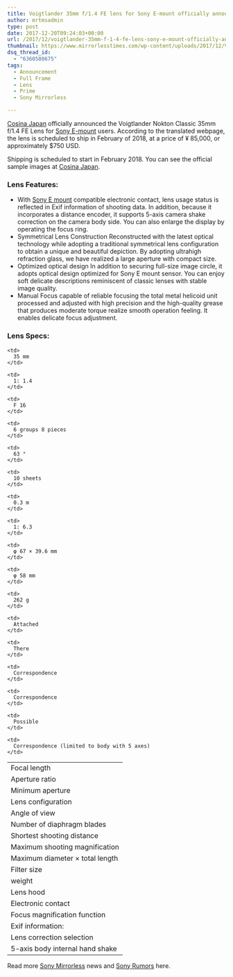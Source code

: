 ```yaml
---
title: Voigtlander 35mm f/1.4 FE lens for Sony E-mount officially announced
author: mrtmsadmin
type: post
date: 2017-12-20T09:24:03+00:00
url: /2017/12/voigtlander-35mm-f-1-4-fe-lens-sony-e-mount-officially-announced/
thumbnail: https://www.mirrorlesstimes.com/wp-content/uploads/2017/12/Voigtlander-Nokton-Classic-35mm-f1.4-FE-lens-for-Sony-E-mount.jpg
dsq_thread_id:
  - "6360580675"
tags:
  - Announcement
  - Full Frame
  - Lens
  - Prime
  - Sony Mirrorless

---
```

<a href="http://www.cosina.co.jp/seihin/voigtlander/e-mount/e-35mm/index.html" target="_blank" rel="noopener nofollow external noreferrer" data-wpel-link="external">Cosina Japan</a> officially announced the Voigtlander Nokton Classic 35mm f/1.4 FE Lens for <a href="https://www.dailycameranews.com/2017/03/best-sony-full-frame-e-mount-lenses/" target="_blank" rel="noopener" data-wpel-link="exclude">Sony E-mount</a> users. According to the translated webpage, the lens is scheduled to ship in February of 2018, at a price of <span class="notranslate">¥ 85,000, or approximately $750 USD.</span>

Shipping is scheduled to start in February 2018. You can see the official sample images at <a href="http://www.cosina.co.jp/gallery/oomura-35-1_4/index.html" target="_blank" rel="noopener nofollow external noreferrer" data-wpel-link="external">Cosina Japan</a>.<!--more-->

### Lens Features:

  * With <a href="https://www.dailycameranews.com/2017/03/best-sony-full-frame-e-mount-lenses/" target="_blank" rel="noopener" data-wpel-link="exclude">Sony E mount</a> compatible electronic contact, lens usage status is reflected in Exif information of shooting data. In addition, because it incorporates a distance encoder, it supports 5-axis camera shake correction on the camera body side. You can also enlarge the display by operating the focus ring.
  * Symmetrical Lens Construction Reconstructed with the latest optical technology while adopting a traditional symmetrical lens configuration to obtain a unique and beautiful depiction. By adopting ultrahigh refraction glass, we have realized a large aperture with compact size.
  * Optimized optical design In addition to securing full-size image circle, it adopts optical design optimized for Sony E mount sensor. You can enjoy soft delicate descriptions reminiscent of classic lenses with stable image quality.
  * Manual Focus capable of reliable focusing the total metal helicoid unit processed and adjusted with high precision and the high-quality grease that produces moderate torque realize smooth operation feeling. It enables delicate focus adjustment.

### Lens Specs:

<table  class=" table table-hover" >
  <tr>
    <td>
      Focal length
    </td>
    
    <td>
      35 mm
    </td>
  </tr>
  
  <tr>
    <td>
      Aperture ratio
    </td>
    
    <td>
      1: 1.4
    </td>
  </tr>
  
  <tr>
    <td>
      Minimum aperture
    </td>
    
    <td>
      F 16
    </td>
  </tr>
  
  <tr>
    <td>
      Lens configuration
    </td>
    
    <td>
      6 groups 8 pieces
    </td>
  </tr>
  
  <tr>
    <td>
      Angle of view
    </td>
    
    <td>
      63 °
    </td>
  </tr>
  
  <tr>
    <td>
      Number of diaphragm blades
    </td>
    
    <td>
      10 sheets
    </td>
  </tr>
  
  <tr>
    <td>
      Shortest shooting distance
    </td>
    
    <td>
      0.3 m
    </td>
  </tr>
  
  <tr>
    <td>
      Maximum shooting magnification
    </td>
    
    <td>
      1: 6.3
    </td>
  </tr>
  
  <tr>
    <td>
      Maximum diameter × total length
    </td>
    
    <td>
      φ 67 × 39.6 mm
    </td>
  </tr>
  
  <tr>
    <td>
      Filter size
    </td>
    
    <td>
      φ 58 mm
    </td>
  </tr>
  
  <tr>
    <td>
      weight
    </td>
    
    <td>
      262 g
    </td>
  </tr>
  
  <tr>
    <td>
      Lens hood
    </td>
    
    <td>
      Attached
    </td>
  </tr>
  
  <tr>
    <td>
      Electronic contact
    </td>
    
    <td>
      There
    </td>
  </tr>
  
  <tr>
    <td>
      Focus magnification function
    </td>
    
    <td>
      Correspondence
    </td>
  </tr>
  
  <tr>
    <td>
      Exif information:
    </td>
    
    <td>
      Correspondence
    </td>
  </tr>
  
  <tr>
    <td>
      Lens correction selection
    </td>
    
    <td>
      Possible
    </td>
  </tr>
  
  <tr>
    <td>
      5-axis body internal hand shake
    </td>
    
    <td>
      Correspondence (limited to body with 5 axes)
    </td>
  </tr>
</table>

Read more <a href="https://www.mirrorlesstimes.com/tags/sony-mirrorless/" target="_blank" rel="noopener">Sony Mirrorless</a> news and <a href="https://www.dailycameranews.com/tag/sony-rumors/" target="_blank" rel="noopener">Sony Rumors</a> here.
